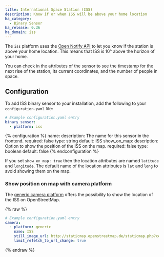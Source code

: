 ```yaml
---
title: International Space Station (ISS)
description: Know if or when ISS will be above your home location
ha_category:
  - Binary Sensor
ha_release: 0.36
ha_domain: iss
---
```


The `iss` platform uses the
[Open Notify API](http://open-notify.org/Open-Notify-API/ISS-Location-Now/)
to let you know if the station is above your home location.
This means that ISS is 10° above the horizon of your home.

You can check in the attributes of the sensor to see the timestamp for the next
rise of the station, its current coordinates, and the number of people in space.

## Configuration

To add ISS binary sensor to your installation,
add the following to your `configuration.yaml` file:

```yaml
# Example configuration.yaml entry
binary_sensor:
  - platform: iss
```

{% configuration %}
name:
  description: The name for this sensor in the frontend.
  required: false
  type: string
  default: ISS
show_on_map:
  description: Option to show the position of the ISS on the map.
  required: false
  type: boolean
  default: false
{% endconfiguration %}

<div class='note warning'>

If you set `show_on_map: true` then the location attributes are named `latitude` and `longitude`.
The default name of the location attributes is `lat` and `long` to avoid showing them on the map.

</div>

### Show position on map with camera platform

The [generic camera platform](/integrations/mjpeg) offers
the possibility to show the location of the ISS on OpenStreetMap.

{% raw %}
```yaml
# Example configuration.yaml entry
camera:
  - platform: generic
    name: ISS
    still_image_url: http://staticmap.openstreetmap.de/staticmap.php?center={{ state_attr('binary_sensor.iss', 'lat') }},{{ state_attr('binary_sensor.iss', 'long') }}&zoom=4&size=865x512&maptype=mapnik&markers={{ state_attr('binary_sensor.iss', 'lat') }},{{ state_attr('binary_sensor.iss', 'long') }},lightblue
    limit_refetch_to_url_change: true
```
{% endraw %}
